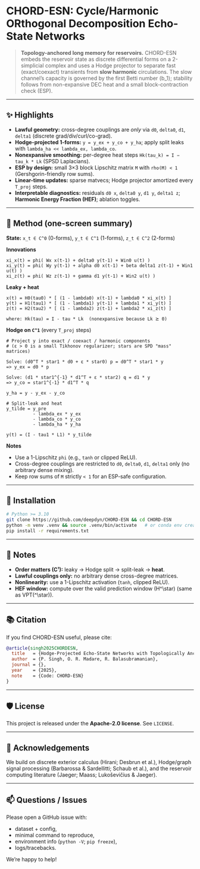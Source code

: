# CHORD-ESN: Cycle/Harmonic ORthogonal Decomposition Echo-State Networks

> **Topology-anchored long memory for reservoirs.**
> CHORD-ESN embeds the reservoir state as discrete differential forms on a 2-simplicial complex and uses a Hodge projector to separate fast (exact/coexact) transients from **slow harmonic** circulations. The slow channel’s capacity is governed by the first Betti number (b_1); stability follows from non-expansive DEC heat and a small block-contraction check (ESP).

---

## ✨ Highlights

* **Lawful geometry:** cross-degree couplings are *only* via `d0`, `delta0`, `d1`, `delta1` (discrete grad/div/curl/co-grad).
* **Hodge-projected 1-forms:** `y = y_ex + y_co + y_ha`; apply split leaks with `lambda_ha << lambda_ex, lambda_co`.
* **Nonexpansive smoothing:** per-degree heat steps `Hk(tau_k) = I − tau_k * Lk` (SPSD Laplacians).
* **ESP by design:** small 3×3 block Lipschitz matrix `M` with `rho(M) < 1` (Gershgorin-friendly row sums).
* **Linear-time updates:** sparse matvecs; Hodge projector amortized every `T_proj` steps.
* **Interpretable diagnostics:** residuals `d0 x`, `delta0 y`, `d1 y`, `delta1 z`; **Harmonic Energy Fraction (HEF)**; ablation toggles.

---

## 🧠 Method (one-screen summary)

**State:**
`x_t ∈ C^0` (0-forms), `y_t ∈ C^1` (1-forms), `z_t ∈ C^2` (2-forms)

**Innovations**

```text
xi_x(t) = phi( Wx x(t-1) + delta0 y(t-1) + Win0 u(t) )
xi_y(t) = phi( Wy y(t-1) + alpha d0 x(t-1) + beta delta1 z(t-1) + Win1 u(t) )
xi_z(t) = phi( Wz z(t-1) + gamma d1 y(t-1) + Win2 u(t) )
```

**Leaky + heat**

```text
x(t) = H0(tau0) * [ (1 - lambda0) x(t-1) + lambda0 * xi_x(t) ]
y(t) = H1(tau1) * [ (1 - lambda1) y(t-1) + lambda1 * xi_y(t) ]
z(t) = H2(tau2) * [ (1 - lambda2) z(t-1) + lambda2 * xi_z(t) ]

where: Hk(tau) = I - tau * Lk  (nonexpansive because Lk ⪰ 0)
```

**Hodge on `C^1`** (every `T_proj` steps)

```text
# Project y into exact / coexact / harmonic components
# (ε > 0 is a small Tikhonov regularizer; stars are SPD "mass" matrices)

Solve: (d0^T * star1 * d0 + ε * star0) p = d0^T * star1 * y
=> y_ex = d0 * p

Solve: (d1 * star1^{-1} * d1^T + ε * star2) q = d1 * y
=> y_co = star1^{-1} * d1^T * q

y_ha = y - y_ex - y_co

# Split-leak and heat
y_tilde = y_pre
          - lambda_ex * y_ex
          - lambda_co * y_co
          - lambda_ha * y_ha

y(t) = (I - tau1 * L1) * y_tilde
```

**Notes**

* Use a 1-Lipschitz `phi` (e.g., `tanh` or clipped ReLU).
* Cross-degree couplings are restricted to `d0`, `delta0`, `d1`, `delta1` only (no arbitrary dense mixing).
* Keep row sums of `M` strictly `< 1` for an ESP-safe configuration.

---

## 🔧 Installation

```bash
# Python >= 3.10
git clone https://github.com/deepdyn/CHORD-ESN && cd CHORD-ESN
python -m venv .venv && source .venv/bin/activate   # or conda env create ...
pip install -r requirements.txt
```

---

## 🧷 Notes

* **Order matters (C¹):** leaky → Hodge split → split-leak → **heat**.
* **Lawful couplings only:** no arbitrary dense cross-degree matrices.
* **Nonlinearity:** use a 1-Lipschitz activation (`tanh`, clipped ReLU).
* **HEF window:** compute over the valid prediction window (H^\star) (same as VPT(^\star)).

---

## 📚 Citation

If you find CHORD-ESN useful, please cite:

```bibtex
@article{singh2025CHORDESN,
  title   = {Hodge-Projected Echo-State Networks with Topologically Anchored Memory for Chaotic Flows},
  author  = {P. Singh, O. R. Madare, R. Balasubramanian},
  journal = {},
  year    = {2025},
  note    = {Code: CHORD-ESN}
}
```

---

## 🛡️ License

This project is released under the **Apache-2.0 license**. See `LICENSE`.

---

## 🙏 Acknowledgements

We build on discrete exterior calculus (Hirani; Desbrun et al.), Hodge/graph signal processing (Barbarossa & Sardellitti; Schaub et al.), and the reservoir computing literature (Jaeger; Maass; Lukoševičius & Jaeger). 

---

## 📫 Questions / Issues

Please open a GitHub issue with:

* dataset + config,
* minimal command to reproduce,
* environment info (`python -V`; `pip freeze`),
* logs/tracebacks.

We’re happy to help!
